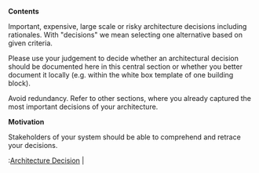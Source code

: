**Contents**

Important, expensive, large scale or risky architecture decisions
including rationales. With \"decisions\" we mean selecting one
alternative based on given criteria.

Please use your judgement to decide whether an architectural decision
should be documented here in this central section or whether you better
document it locally (e.g. within the white box template of one building
block).

Avoid redundancy. Refer to other sections, where you already captured the
most important decisions of your architecture.

**Motivation**

Stakeholders of your system should be able to comprehend and retrace
your decisions.

:[Architecture Decision](./09-Architectural-Decisions/Architectural-Decisions.template.md)                                                                                   |